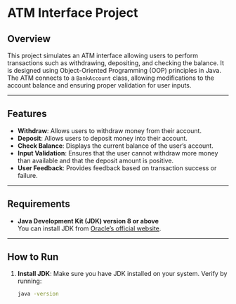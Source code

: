 # ATM Interface Project

## Overview

This project simulates an ATM interface allowing users to perform transactions such as withdrawing, depositing, and checking the balance. It is designed using Object-Oriented Programming (OOP) principles in Java. The ATM connects to a `BankAccount` class, allowing modifications to the account balance and ensuring proper validation for user inputs.

---

## Features

- **Withdraw**: Allows users to withdraw money from their account.
- **Deposit**: Allows users to deposit money into their account.
- **Check Balance**: Displays the current balance of the user’s account.
- **Input Validation**: Ensures that the user cannot withdraw more money than available and that the deposit amount is positive.
- **User Feedback**: Provides feedback based on transaction success or failure.

---

## Requirements

- **Java Development Kit (JDK) version 8 or above**  
  You can install JDK from [Oracle’s official website](https://www.oracle.com/java/technologies/javase-downloads.html).

---

## How to Run

1. **Install JDK**: Make sure you have JDK installed on your system. Verify by running:
   ```bash
   java -version
